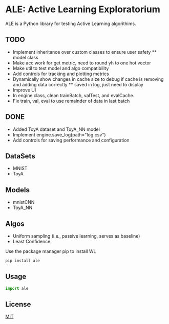 # ALE: Active Learning Exploratorium

ALE is a Python library for testing Active Learning algorithims.

## TODO
* Implement inheritance over custom classes to ensure user safety
    ** model class
* Make acc work for get metric, need to round yh to one hot vector
* Make util to test model and algo compatibility
* Add controls for tracking and plotting metrics
* Dynamically show changes in cache size to debug if 
  cache is removing and adding data correctly ** saved in log, just need to display
* Improve UI
* In engine class, clean trainBatch, valTest, and evalCache.
* Fix train, val, eval to use remainder of data in last batch

## DONE
* Added ToyA dataset and ToyA_NN model
* Implement engine.save_log(path="log.csv")
* Add controls for saving performance and configuration

## DataSets
* MNIST
* ToyA

## Models
* mnistCNN
* ToyA_NN

## Algos
* Uniform sampling (i.e., passive learning, serves as baseline)
* Least Confidence

 Use the package manager pip to install WL
```bash
pip install ale
```

## Usage
```python
import ale
```

## License
[MIT](https://choosealicense.com/licenses/mit/)
